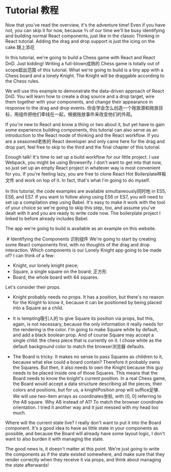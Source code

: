   # Tutorial 教程

Now that you've read the overview, it's the adventure time! Even if you have not, you can skip it for now, because ⅔ of our time we'll be busy identifying and building normal React components, just like in the classic Thinking in React tutorial. Adding the drag and drop support is just the icing on the cake.锦上添花

In this tutorial, we're going to build a Chess game with React and React DnD. Just kidding! Writing a full-blown成熟的 Chess game is totally out of scope超出范围 of this tutorial. What we're going to build is a tiny app with a Chess board and a lonely Knight. The Knight will be draggable according to the Chess rules.

We will use this example to demonstrate the data-driven approach of React DnD. You will learn how to create a drag source and a drop target, wire them together with your components, and change their appearance in response to the drag and drop events.
你会学会怎么创造一个拖放源和拖放目标，用组件把他们牵线在一起，根据拖放事件来改变他们的外观。

If you're new to React and know a thing or two about it, but yet have to gain some experience building components, this tutorial can also serve as an introduction to the React mode of thinking and the React workflow. If you are a seasoned老练的 React developer and only came here for the drag and drop part, feel free to skip to the third and the final chapter of this tutorial.

Enough talk! It's time to set up a build workflow for our little project. I use Webpack, you might be using Browserify. I don't want to get into that now, so just set up an empty React project in whatever way is most convenient for you. If you're feeling lazy, you are free to clone React Hot Boilerplate样板文件 and work on top of it. In fact, that's what I'm going to do myself.

In this tutorial, the code examples are available simultaneously同时地 in ES5, ES6, and ES7. If you want to follow along using ES6 or ES7, you will need to set up a compilation step using Babel. It's easy to make it work with the tool of your choice so we're going to skip this step, too, and assume you've dealt with it and you are ready to write code now. The boilerplate project I linked to before already includes Babel.

The app we're going to build is available as an example on this website.


  # Identifying the Components 识别组件
  We're going to start by creating some React components first, with no thoughts of the drag and drop interaction. Which components is our Lonely Knight app going to be made of? I can think of a few:

  * Knight, our lonely knight piece;
  * Square, a single square on the board; 正方形
  * Board, the whole board with 64 squares.
  
Let's consider their props.

  * Knight probably needs no props. It has a position, but there's no reason for the Knight to know it, because it can be positioned by being placed into a Square as a child.

  * It is tempting吸引人的 to give Square its position via props, but this, again, is not necessary, because the only information it really needs for the rendering is the color. I'm going to make Square white by default, and add a black boolean prop. And of course Square may accept a single child: the chess piece that is currently on it. I chose white as the default background color to match the browser浏览器 defaults.

  * The Board is tricky. It makes no sense to pass Squares as children to it, because what else could a board contain? Therefore it probably owns the Squares. But then, it also needs to own the Knight because this guy needs to be placed inside one of those Squares. This means that the Board needs to know the knight's current position. In a real Chess game, the Board would accept a data structure describing all the pieces, their colors and positions, but for us, a knightPosition prop will suffice足够. We will use two-item arrays as coordinates坐标, with [0, 0] referring to the A8 square. Why A8 instead of A1? To match the browser coordinate orientation. I tried it another way and it just messed with my head too much.
  
Where will the current state live? I really don't want to put it into the Board component. It's a good idea to have as little state in your components as possible, and because the Board will already have some layout logic, I don't want to also burden it with managing the state.

The good news is, it doesn't matter at this point. We're just going to write the components as if the state existed somewhere, and make sure that they render correctly when they receive it via props, and think about managing the state afterwards!
